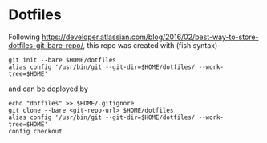 # Dotfiles

Following https://developer.atlassian.com/blog/2016/02/best-way-to-store-dotfiles-git-bare-repo/, this repo was created with (fish syntax)

```
git init --bare $HOME/dotfiles
alias config '/usr/bin/git --git-dir=$HOME/dotfiles/ --work-tree=$HOME'
```

and can be deployed by 

```
echo "dotfiles" >> $HOME/.gitignore
git clone --bare <git-repo-url> $HOME/dotfiles
alias config '/usr/bin/git --git-dir=$HOME/dotfiles/ --work-tree=$HOME'
config checkout
```